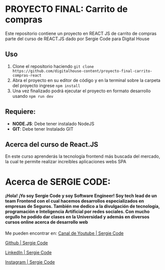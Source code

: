 # PROYECTO FINAL: Carrito de compras

Este repositorio contiene un proyecto en REACT JS de carrito de compras parte del curso de REACT.JS dado por Sergie Code para Digital House

## Uso

1.  Clone el repositorio haciendo `git clone https://github.com/digitalhouse-content/proyecto-final-carrito-compras-react`
2.  Abra el proyecto en su editor de código y en la terminal sobre la carpeta del proyecto ingrese `npm install`
3.  Una vez finalizado podrá ejecutar el proyecto en formato desarrollo usando `npm run dev`

## Requiere:

-   **NODE.JS**: Debe tener instalado NodeJS
-   **GIT**: Debe tener Instalado GIT

## Acerca del curso de React.JS
En este curso aprenderás la tecnología frontend más buscada del mercado, la cual te permite realizar increíbles aplicaciones webs SPA

# Acerca de SERGIE CODE:
#### ¡Hola! ¡Yo soy Sergie Code y soy Software Engineer! Soy tech lead de un team Frontend con el cual hacemos desarrollos especializados en empresas de Seguros. También me dedico a la divulgación de tecnología, programación e Inteligencia Artificial por redes sociales. Con mucho orgullo he podido dar clases en la Universidad y además en diversos cursos online acerca de desarrollo web

Me pueden encontrar en: 
[Canal de Youtube | Sergie Code](https://www.youtube.com/@SergieCode)

[Github | Sergie Code](https://github.com/sergiecode)

[LinkedIn | Sergie Code](https://www.linkedin.com/in/sergiecode/)

[Instagram | Sergie Code](https://www.instagram.com/sergiecode)
